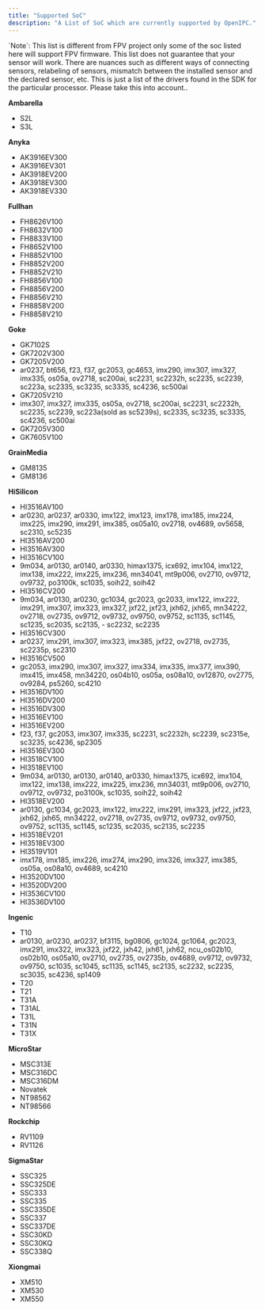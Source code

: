 ```yaml
---
title: "Supported SoC"
description: "A List of SoC which are currently supported by OpenIPC."
---
```



<div style={{backgroundColor: 'skyblue', padding: '1rem'}}>
  `Note`: This list is different from FPV project only some of the soc listed here will support FPV firmware.
  This list does not guarantee that your sensor will work. There are nuances such as different ways of connecting sensors, relabeling of sensors, mismatch between the installed sensor and the declared sensor, etc. This is just a list of the drivers found in the SDK for the particular processor. Please take this into account..
</div>



**Ambarella**

- S2L
- S3L

**Anyka**

- AK3916EV300
- AK3916EV301
- AK3918EV200
- AK3918EV300
- AK3918EV330

**Fullhan**

- FH8626V100
- FH8632V100
- FH8833V100
- FH8652V100
- FH8852V100
- FH8852V200
- FH8852V210
- FH8856V100
- FH8856V200
- FH8856V210
- FH8858V200
- FH8858V210

**Goke**

- GK7102S
- GK7202V300
- GK7205V200
- ar0237, bt656, f23, f37, gc2053, gc4653, imx290, imx307, imx327, imx335, os05a, ov2718, sc200ai, sc2231, sc2232h, sc2235, sc2239, sc223a, sc2335, sc3235, sc3335, sc4236, sc500ai
- GK7205V210
- imx307, imx327, imx335, os05a, ov2718, sc200ai, sc2231, sc2232h, sc2235, sc2239, sc223a(sold as sc5239s), sc2335, sc3235, sc3335, sc4236, sc500ai
- GK7205V300
- GK7605V100
 
**GrainMedia**

- GM8135
- GM8136

**HiSilicon**
  
- HI3516AV100
- ar0230, ar0237, ar0330, imx122, imx123, imx178, imx185, imx224, imx225, imx290, imx291, imx385, os05a10, ov2718, ov4689, ov5658, sc2310, sc5235
- HI3516AV200
- HI3516AV300
- HI3516CV100
- 9m034, ar0130, ar0140, ar0330, himax1375, icx692, imx104, imx122, imx138, imx222, imx225, imx236, mn34041, mt9p006, ov2710, ov9712, ov9732, po3100k, sc1035, soih22, soih42
- HI3516CV200
- 9m034, ar0130, ar0230, gc1034, gc2023, gc2033, imx122, imx222, imx291, imx307, imx323, imx327, jxf22, jxf23, jxh62, jxh65, mn34222, ov2718, ov2735, ov9712, ov9732, ov9750, ov9752, sc1135, sc1145, sc1235, sc2035, sc2135, - sc2232, sc2235
- HI3516CV300
- ar0237, imx291, imx307, imx323, imx385, jxf22, ov2718, ov2735, sc2235p, sc2310
- HI3516CV500
- gc2053, imx290, imx307, imx327, imx334, imx335, imx377, imx390, imx415, imx458, mn34220, os04b10, os05a, os08a10, ov12870, ov2775, ov9284, ps5260, sc4210
- HI3516DV100
- HI3516DV200
- HI3516DV300
- HI3516EV100
- HI3516EV200
- f23, f37, gc2053, imx307, imx335, sc2231, sc2232h, sc2239, sc2315e, sc3235, sc4236, sp2305
- HI3516EV300
- HI3518CV100
- HI3518EV100
- 9m034, ar0130, ar0130, ar0140, ar0330, himax1375, icx692, imx104, imx122, imx138, imx222, imx225, imx236, mn34031, mt9p006, ov2710, ov9712, ov9732, po3100k, sc1035, soih22, soih42
- HI3518EV200
- ar0130, gc1034, gc2023, imx122, imx222, imx291, imx323, jxf22, jxf23, jxh62, jxh65, mn34222, ov2718, ov2735, ov9712, ov9732, ov9750, ov9752, sc1135, sc1145, sc1235, sc2035, sc2135, sc2235
- HI3518EV201
- HI3518EV300
- HI3519V101
- imx178, imx185, imx226, imx274, imx290, imx326, imx327, imx385, os05a, os08a10, ov4689, sc4210
- HI3520DV100
- HI3520DV200
- HI3536CV100
- HI3536DV100
  
**Ingenic**

- T10
- ar0130, ar0230, ar0237, bf3115, bg0806, gc1024, gc1064, gc2023, imx291, imx322, imx323, jxf22, jxh42, jxh61, jxh62, ncu_os02b10, os02b10, os05a10, ov2710, ov2735, ov2735b, ov4689, ov9712, ov9732, ov9750, sc1035, sc1045, sc1135, sc1145, sc2135, sc2232, sc2235, sc3035, sc4236, sp1409
- T20
- T21
- T31A
- T31AL
- T31L
- T31N
- T31X
 
**MicroStar**

- MSC313E
- MSC316DC
- MSC316DM
- Novatek
- NT98562
- NT98566
 
**Rockchip**

- RV1109
- RV1126

**SigmaStar**

- SSC325
- SSC325DE
- SSC333
- SSC335
- SSC335DE
- SSC337
- SSC337DE
- SSC30KD
- SSC30KQ
- SSC338Q

**Xiongmai**

- XM510
- XM530
- XM550
